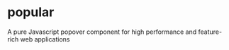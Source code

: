 # popular
A pure Javascript popover component for high performance and feature-rich web applications

